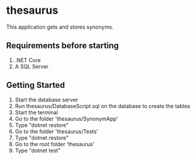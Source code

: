 # thesaurus
This application gets and stores synonyms. 

## Requirements before starting
1. .NET Core
2. A SQL Server

## Getting Started
1. Start the database server
2. Run thesaurus/DatabaseScript.sql on the database to create the tables
3. Start the terminal
4. Go to the folder 'thesaurus/SynonymApp'
5. Type "dotnet restore"
6. Go to the folder 'thesaurus/Tests'
7. Type "dotnet restore"
8. Go to the root folder 'thesaurus'
9. Type "dotnet test"
